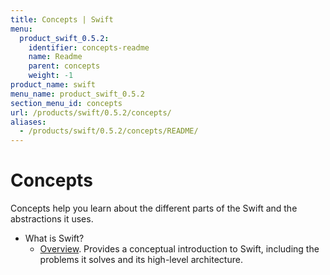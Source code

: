 ```yaml
---
title: Concepts | Swift
menu:
  product_swift_0.5.2:
    identifier: concepts-readme
    name: Readme
    parent: concepts
    weight: -1
product_name: swift
menu_name: product_swift_0.5.2
section_menu_id: concepts
url: /products/swift/0.5.2/concepts/
aliases:
  - /products/swift/0.5.2/concepts/README/
---
```

# Concepts

Concepts help you learn about the different parts of the Swift and the abstractions it uses.

- What is Swift?
  - [Overview](/docs/concepts/what-is-swift/overview.md). Provides a conceptual introduction to Swift, including the problems it solves and its high-level architecture.
